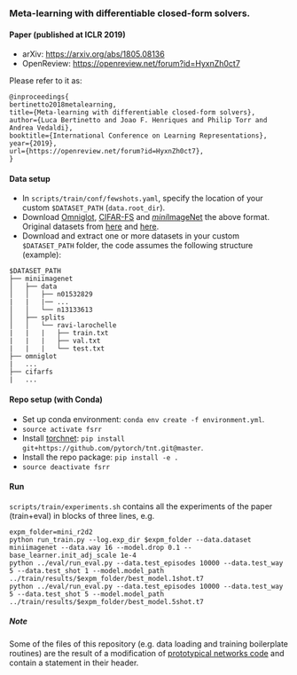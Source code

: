 ### Meta-learning with differentiable closed-form solvers.

#### Paper (published at ICLR 2019)
* arXiv: https://arxiv.org/abs/1805.08136
* OpenReview: https://openreview.net/forum?id=HyxnZh0ct7 

Please refer to it as:
```
@inproceedings{
bertinetto2018metalearning,
title={Meta-learning with differentiable closed-form solvers},
author={Luca Bertinetto and Joao F. Henriques and Philip Torr and Andrea Vedaldi},
booktitle={International Conference on Learning Representations},
year={2019},
url={https://openreview.net/forum?id=HyxnZh0ct7},
}
```

#### Data setup
* In `scripts/train/conf/fewshots.yaml`, specify the location of your custom `$DATASET_PATH`  (`data.root_dir`).
* Download [Omniglot](https://drive.google.com/open?id=10ml4OJRc13pl5Ms3mm2VyscyTj94c87O), [CIFAR-FS](https://drive.google.com/file/d/1pTsCCMDj45kzFYgrnO67BWVbKs48Q3NI/view?usp=sharing) and [<i>mini</i>ImageNet](https://drive.google.com/open?id=1R6dA6QGEW-lmiNkitCwK4IkAbl4uT3y3)  the above format. Original datasets from [here](https://github.com/brendenlake/omniglot/tree/master/python) and [here](https://www.cs.toronto.edu/~kriz/cifar.html).
* Download and extract one or more datasets in your custom `$DATASET_PATH` folder, the code assumes the following structure (example):
```
$DATASET_PATH
├── miniimagenet
│   ├── data
│   │   ├── n01532829
|   |   |── ...
│   │   └── n13133613
│   ├── splits
│   │   └── ravi-larochelle
|   |   |   ├── train.txt
|   |   |   ├── val.txt
|   |   |   └── test.txt
├── omniglot
|   ...
├── cifarfs 
|   ...
```

 
#### Repo setup (with Conda)

* Set up conda environment: `conda env create -f environment.yml`.
* `source activate fsrr`
* Install [torchnet](https://github.com/pytorch/tnt): `pip install git+https://github.com/pytorch/tnt.git@master`.
* Install the repo package: `pip install -e .`
* `source deactivate fsrr`

#### Run
`scripts/train/experiments.sh` contains all the experiments of the paper  (train+eval) in blocks of three lines, e.g.
```
expm_folder=mini_r2d2 
python run_train.py --log.exp_dir $expm_folder --data.dataset miniimagenet --data.way 16 --model.drop 0.1 --base_learner.init_adj_scale 1e-4 
python ../eval/run_eval.py --data.test_episodes 10000 --data.test_way 5 --data.test_shot 1 --model.model_path ../train/results/$expm_folder/best_model.1shot.t7 
python ../eval/run_eval.py --data.test_episodes 10000 --data.test_way 5 --data.test_shot 5 --model.model_path ../train/results/$expm_folder/best_model.5shot.t7

```

##### Note
Some of the files of this repository (e.g. data loading and training boilerplate routines) are the result of a modification of [prototypical networks code](https://github.com/jakesnell/prototypical-networks) and contain a statement in their header.



